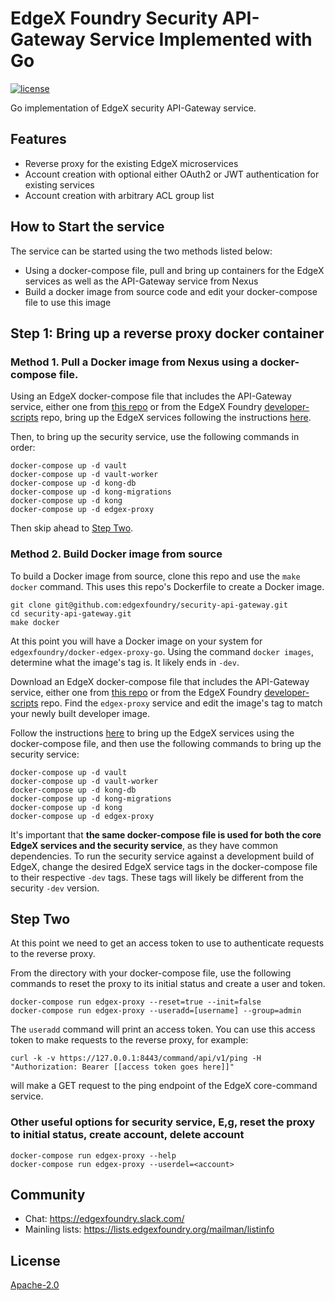 # EdgeX Foundry Security API-Gateway Service Implemented with Go
[![license](https://img.shields.io/badge/license-Apache%20v2.0-blue.svg)](LICENSE)

Go implementation of EdgeX security API-Gateway service.

## Features
- Reverse proxy for the existing EdgeX microservices
- Account creation with optional either OAuth2 or JWT authentication for existing services
- Account creation with arbitrary ACL group list

## How to Start the service
The service can be started using the two methods listed below:
- Using a docker-compose file, pull and bring up containers for the EdgeX services as well as the API-Gateway service from Nexus
- Build a docker image from source code and edit your docker-compose file to use this image

## Step 1: Bring up a reverse proxy docker container

### Method 1. Pull a Docker image from Nexus using a docker-compose file.
Using an EdgeX docker-compose file that includes the API-Gateway service, either one from [this repo](deployments) or 
from the EdgeX Foundry [developer-scripts](https://github.com/edgexfoundry/developer-scripts/tree/master/releases) repo,
bring up the EdgeX services following the instructions [here](https://docs.edgexfoundry.org/Ch-GettingStartedUsers.html).

Then, to bring up the security service, use the following commands in order:
 
```
docker-compose up -d vault
docker-compose up -d vault-worker
docker-compose up -d kong-db
docker-compose up -d kong-migrations
docker-compose up -d kong
docker-compose up -d edgex-proxy
```

Then skip ahead to [Step Two](#step-two).

### Method 2. Build Docker image from source
To build a Docker image from source, clone this repo and use the `make docker` command.  This uses this repo's
Dockerfile to create a Docker image.

```
git clone git@github.com:edgexfoundry/security-api-gateway.git
cd security-api-gateway.git
make docker
```

At this point you will have a Docker image on your system for `edgexfoundry/docker-edgex-proxy-go`.
Using the command `docker images`, determine what the image's tag is.  It likely ends in `-dev`.

Download an EdgeX docker-compose file that includes the API-Gateway service, either one from [this repo](deployments) or 
from the EdgeX Foundry [developer-scripts](https://github.com/edgexfoundry/developer-scripts/tree/master/releases) repo.
Find the `edgex-proxy` service and edit the image's tag to match your newly built developer image.

Follow the instructions [here](https://docs.edgexfoundry.org/Ch-GettingStartedUsers.html) to bring up 
the EdgeX services using the docker-compose file, and then use the following commands to bring up the 
security service:

```
docker-compose up -d vault
docker-compose up -d vault-worker
docker-compose up -d kong-db
docker-compose up -d kong-migrations
docker-compose up -d kong
docker-compose up -d edgex-proxy
```

It's important that **the same docker-compose file is used for both the core EdgeX services
and the security service**, as they have common dependencies.  To run the security service
against a development build of EdgeX, change the desired EdgeX service tags in the docker-compose
file to their respective `-dev` tags.  These tags will likely be different from the security `-dev` version.

## Step Two

At this point we need to get an access token to use to authenticate requests to the reverse proxy.

From the directory with your docker-compose file, use the following commands to reset the proxy to its initial status
and create a user and token.

```
docker-compose run edgex-proxy --reset=true --init=false
docker-compose run edgex-proxy --useradd=[username] --group=admin
```

The `useradd` command will print an access token.  You can use this access token to make requests to the reverse proxy, for example:

```
curl -k -v https://127.0.0.1:8443/command/api/v1/ping -H "Authorization: Bearer [[access token goes here]]"
``` 

will make a GET request to the ping endpoint of the EdgeX core-command service.


### Other useful options for security service, E,g, reset the proxy to initial status, create account, delete account
```
docker-compose run edgex-proxy --help
docker-compose run edgex-proxy --userdel=<account>
```
 
## Community
- Chat: https://edgexfoundry.slack.com/
- Mainling lists: https://lists.edgexfoundry.org/mailman/listinfo

## License
[Apache-2.0](LICENSE)
